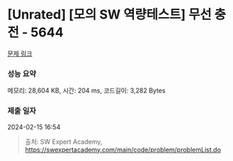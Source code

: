 # [Unrated] [모의 SW 역량테스트] 무선 충전 - 5644 

[문제 링크](https://swexpertacademy.com/main/code/problem/problemDetail.do?contestProbId=AWXRDL1aeugDFAUo) 

### 성능 요약

메모리: 28,604 KB, 시간: 204 ms, 코드길이: 3,282 Bytes

### 제출 일자

2024-02-15 16:54



> 출처: SW Expert Academy, https://swexpertacademy.com/main/code/problem/problemList.do